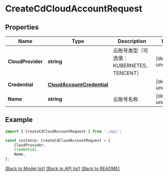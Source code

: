 # CreateCdCloudAccountRequest


## Properties

Name | Type | Description | Notes
------------ | ------------- | ------------- | -------------
**CloudProvider** | **string** | 云账号类型（可选值：KUBERNETES、TENCENT） | [default to undefined]
**Credential** | [**CloudAccountCredential**](CloudAccountCredential.md) |  | [default to undefined]
**Name** | **string** | 云账号名称 | [default to undefined]

## Example

```typescript
import { CreateCdCloudAccountRequest } from './api';

const instance: CreateCdCloudAccountRequest = {
    CloudProvider,
    Credential,
    Name,
};
```

[[Back to Model list]](../README.md#documentation-for-models) [[Back to API list]](../README.md#documentation-for-api-endpoints) [[Back to README]](../README.md)
